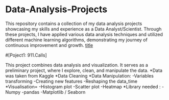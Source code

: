 # Data-Analysis-Projects
This repository contains a collection of my data analysis projects showcasing my skills and experience as a Data Analyst/Scientist.
Through these projects, I have applied various data analysis techniques and utilized different machine learning algorithms, demonstrating my journey of continuous improvement and growth.
[title](https://www.example.com)

#[Poject1: 911.Calls]

This project combines data analysis and visualization. It serves as a preliminary project, where I explore, clean, and manipulate the data.
*Data was taken from Kaggle
*Data Cleaning
*Data Manipulation: -Variables transforming
                    -Creating new features
                    -Reshaping the data_time
*Visualisation= -Histogram plot
                -Scatter plot
                -Heatmap
*Library needed : -Numpy
                  -pandas
                  -Matplotlib / Seaborn

